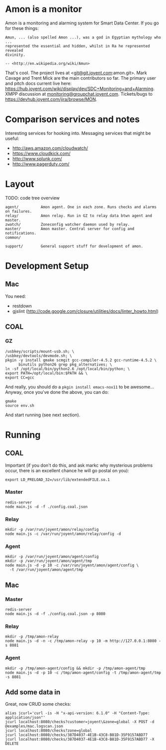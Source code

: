 # Amon is a monitor

Amon is a monitoring and alarming system for Smart Data Center. If you go for
these things:

    Amun, ... (also spelled Amon ...), was a god in Egyptian mythology who ...
    represented the essential and hidden, whilst in Ra he represented revealed
    divinity.

    -- <http://en.wikipedia.org/wiki/Amun>

That's cool. The project lives at <git@git.joyent.com:amon.git>. Mark Cavage
and Trent Mick are the main contributors so far. The primary user and pitch
docs current live here:
<https://hub.joyent.com/wiki/display/dev/SDC+Monitoring+and+Alarming>.
XMPP discussion at <monitoring@groupchat.joyent.com>. Tickets/bugs to
<https://devhub.joyent.com/jira/browse/MON>.

# Comparison services and notes

Interesting services for hooking into. Messaging services that might be useful:

- http://aws.amazon.com/cloudwatch/
- https://www.cloudkick.com/
- http://www.splunk.com/
- http://www.pagerduty.com/

# Layout

TODO: code tree overview

    agent/          Amon agent. One in each zone. Runs checks and alarms on failures.
    relay/          Amon relay. Run in GZ to relay data btwn agent and master.
    zwatch/         Zoneconfig watcher daemon used by relay.
    master/         Amon master. Central server for config and notifications.
    common/

    support/        General support stuff for development of amon.

# Development Setup

## Mac

You need:

* restdown
* gjslint (http://code.google.com/closure/utilities/docs/linter_howto.html)

## COAL

### GZ

    /usbkey/scripts/mount-usb.sh; \
    /usbkey/devtools/devmode.sh; \
    pkgin -y install gmake scmgit gcc-compiler-4.5.2 gcc-runtime-4.5.2 \
          binutils python26 grep pkg_alternatives; \
    ln -sf /opt/local/bin/python2.6 /opt/local/bin/python; \
    export PATH=/opt/local/bin:$PATH && \
    export CC=gcc

And really, you should do a `pkgin install emacs-nox11` to be awesome...
Anyway, once you've done the above, you can do:

    gmake
    source env.sh

And start running (see next section).

# Running

## COAL

Important (if you don't do this, and ask markc why mysterious problems occur,
there is an excellent chance he will go postal on you):

    export LD_PRELOAD_32=/usr/lib/extendedFILE.so.1

### Master

    redis-server
    node main.js -d -f ./config.coal.json

### Relay

    mkdir -p /var/run/joyent/amon/relay/config
    node main.js -c /var/run/joyent/amon/relay/config -d

### Agent

    mkdir -p /var/run/joyent/amon/agent/config
    mkdir -p /var/run/joyent/amon/agent/tmp
    node main.js -d -p 10 -c /var/run/joyent/amon/agent/config \
      -t /var/run/joyent/amon/agent/tmp

## Mac

### Master

    redis-server
    node main.js -d -f ./config.coal.json -p 8080

### Relay

    mkdir -p /tmp/amon-relay
    node main.js -d -n -c /tmp/amon-relay -p 10 -m http://127.0.0.1:8080 -s 8081

### Agent

    mkdir -p /tmp/amon-agent/config && mkdir -p /tmp/amon-agent/tmp
    node main.js -d -p 10 -c /tmp/amon-agent/config -t /tmp/amon-agent/tmp -s 8081

## Add some data in

Great, now CRUD some checks:

    alias jcurl='curl -is -H "x-api-version: 6.1.0" -H "Content-Type: application/json"'
    jcurl localhost:8080/checks?customer=joyent\&zone=global -X POST -d @examples/mac.logscan.json
    jcurl localhost:8080/checks?zone=global
    jcurl localhost:8080/checks/387D4037-4E1B-43C8-B81D-35F9157ABD77
    jcurl localhost:8080/checks/387D4037-4E1B-43C8-B81D-35F9157ABD77 -X DELETE
